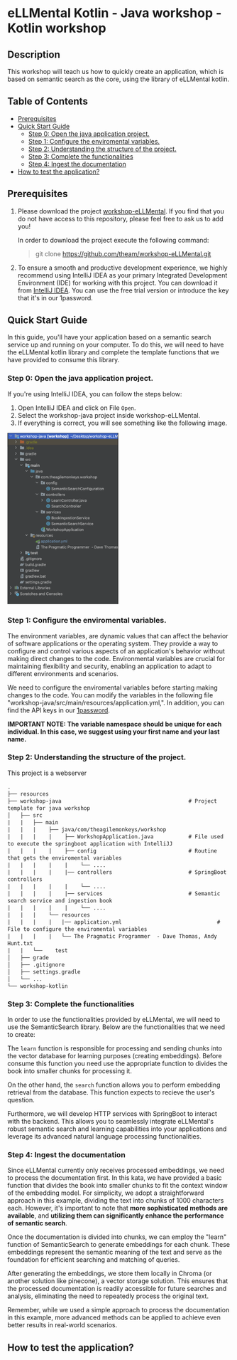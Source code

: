 <!-- omit in toc -->
# eLLMental Kotlin - Java workshop - Kotlin workshop
<!-- omit in toc -->
## Description

This workshop will teach us how to quickly create an application, which is based on semantic search as the core, using 
the library of eLLMental kotlin.

<!-- omit in toc -->
## Table of Contents

- [Prerequisites](#prerequisites)
- [Quick Start Guide](#quick-start-guide)
  - [Step 0: Open the java application project.](#step-0-open-the-java-application-project)
  - [Step 1: Configure the enviromental variables.](#step-1-configure-the-enviromental-variables)
  - [Step 2: Understanding the structure of the project.](#step-2-understanding-the-structure-of-the-project)
  - [Step 3: Complete the functionalities](#step-3-complete-the-functionalities)
  - [Step 4: Ingest the documentation](#step-4-ingest-the-documentation)
- [How to test the application?](#how-to-test-the-application)

## Prerequisites

1. Please download the project [workshop-eLLMental](https://github.com/theam/workshop-eLLMental.git). If you find that you do not have access to this repository, please feel free to ask us to add you!

   In order to download the project execute the following command: 
   > git clone https://github.com/theam/workshop-eLLMental.git

2. To ensure a smooth and productive development experience, we highly recommend using IntelliJ IDEA as your primary 
Integrated Development Environment (IDE) for working with this project. You can download it from [IntelliJ IDEA](https://www.jetbrains.com/idea/download/?section=mac).
You can use the free trial version or introduce the key that it's in our 1password.

## Quick Start Guide

In this guide, you'll have your application based on a semantic search service up and running on your computer. 
To do this, we will need to have the eLLMental kotlin library and complete the template functions that we have provided to consume this library. 

### Step 0: Open the java application project.

If you're using IntelliJ IDEA, you can follow the steps below:

1. Open IntelliJ IDEA and click on File `Open`.
2. Select the workshop-java project inside workshop-eLLMental.
3. If everything is correct, you will see something like the following image. 

<img src="resources/intellij_project_open.png" alt="Intellij project open" width="250"/>

### Step 1: Configure the enviromental variables.

The environment variables, are dynamic values that can affect the behavior of software applications or the operating system. They provide a way to configure and control various aspects of an application's behavior without making direct changes to the code. Environmental variables are crucial for maintaining flexibility and security, enabling an application to adapt to different environments and scenarios.

We need to configure the enviromental variables before starting making changes to the code. You can modify the variables in the following file "workshop-java/src/main/resources/application.yml,". In addition, you can find the API keys in our [1password](https://start.1password.com/open/i?a=Z7M3NNFDB5FWNDINTDJPDR6MI4&v=gohapx2edta6xazhcluyply6ku&i=xzh3u7o5zfgkvecmccd6dsuu2q&h=theagilemonkeys.1password.com).


**IMPORTANT NOTE: The variable namespace should be unique for each individual. In this case, we suggest using your first name and your last name.**

### Step 2: Understanding the structure of the project.

This project is a webserver 

    .
    ├── resources               
    ├── workshop-java                                        # Project template for java workshop
    │   ├── src 
    |   |   ├── main 
    |   |   |    ├── java/com/theagilemonkeys/workshop
    |   |   |    |    ├── WorkshopApplication.java           # File used to execute the springboot application with IntelliJJ
    |   |   |    |    ├── config                             # Routine that gets the enviromental variables
    |   |   |    |    |    └── ....
    |   |   |    |    |── controllers                        # SpringBoot controllers
    |   |   |    |    |    └── ....
    |   |   |    |    |── services                           # Semantic search service and ingestion book
    |   |   |    |    |    └── ....
    |   |   |    └── resources
    |   |   |    |   |── application.yml                              # File to configure the enviromental variables
    |   |   |    |   └── The Pragmatic Programmer  - Dave Thomas, Andy Hunt.txt
    |   |   └──    test                                                          
    │   ├── grade                                                               
    │   ├── .gitignore                                                         
    │   ├── settings.gradle                                                      
    │   └── ...                                                                  
    └── workshop-kotlin

### Step 3: Complete the functionalities

In order to use the functionalities provided by eLLMental, we will need to use the SemanticSearch library. Below are the functionalities that we need to create:

The `learn` function is responsible for processing and sending chunks into the vector database for learning purposes (creating embeddings). Before consume this function  you need use the appropriate function to divides the book into smaller chunks for processing it.

On the other hand, the `search` function allows you to perform embedding retrieval from the database. This function expects to recieve the user's question.

Furthermore, we will develop HTTP services with SpringBoot to interact with the backend. This allows you to seamlessly integrate eLLMental's robust semantic search and learning capabilities into your applications and leverage its advanced natural language processing functionalities.

### Step 4: Ingest the documentation

Since eLLMental currently only receives processed embeddings, we need to process the documentation first. In this kata, we have provided a basic function that divides the book into smaller chunks to fit the context window of the embedding model. For simplicity, we adopt a straightforward 
approach in this example, dividing the text into chunks of 1000 characters each. However, it's important to note that **more sophisticated methods are available**, and **utilizing them can significantly enhance the performance of semantic search**.

Once the documentation is divided into chunks, we can employ the "learn" function of SemanticSearch to generate embeddings for each chunk. These embeddings represent the semantic meaning of the text and serve as the foundation for efficient searching and matching of queries.

After generating the embeddings, we store them locally in Chroma (or another solution like pinecone), a vector storage solution. This ensures that the processed documentation is readily accessible for future searches and analysis, eliminating the need to repeatedly process the original text.

Remember, while we used a simple approach to process the documentation in this example, more advanced methods can be applied to achieve even better results in real-world scenarios.

## How to test the application?

